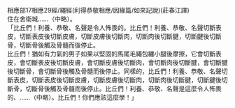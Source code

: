 相應部17相應29經/繩經(利得恭敬相應/因緣篇/如來記說)(莊春江譯)  
住在舍衛城……（中略）。  
「比丘們！利養、恭敬、名聲是令人怖畏的。比丘們！利養、恭敬、名聲切斷表皮，切斷表皮後切斷皮膚，切斷皮膚後切斷肉，切斷肉後切斷腱，切斷腱後切斷骨，切斷骨後觸及骨髓而後停止。  
比丘們！猶如有力氣的男子如果以堅固的馬尾毛繩包纏小腿後摩擦，它會切斷表皮，會切斷表皮後切斷皮膚，會切斷皮膚後切斷肉，會切斷肉後切斷腱，會切斷腱後切斷骨，會切斷骨後觸及骨髓而後停止。同樣的，比丘們！利養、恭敬、名聲切斷表皮，切斷表皮後切斷皮膚，切斷皮膚後切斷肉，切斷肉後切斷腱，切斷腱後切斷骨，切斷骨後觸及骨髓而後停止。比丘們！利養、恭敬、名聲是這麼令人怖畏的、……（中略）。比丘們！你們應該這麼學！」  
  
  
